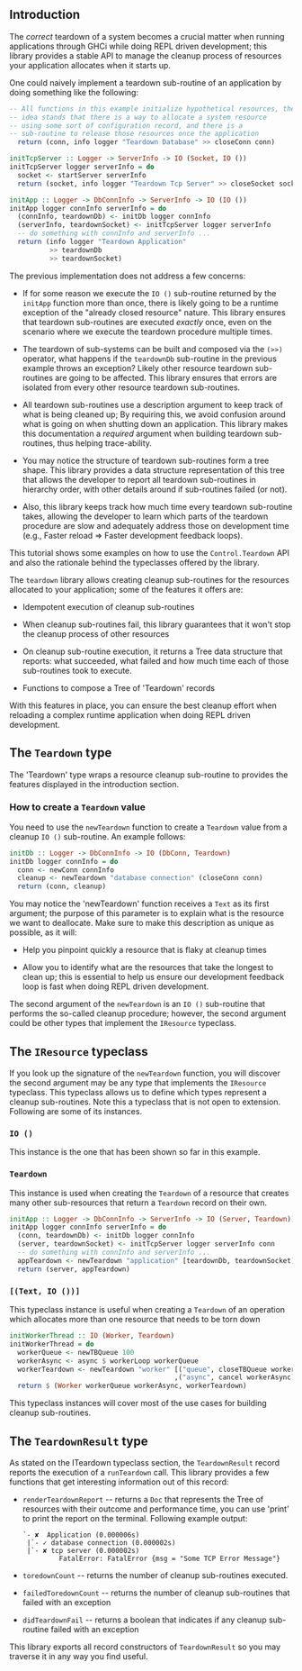 ## Introduction

The _correct_ teardown of a system becomes a crucial matter when running
applications through GHCi while doing REPL driven development; this library
provides a stable API to manage the cleanup process of resources your
application allocates when it starts up.

One could naively implement a teardown sub-routine of an application by doing
something like the following:

```haskell
-- All functions in this example initialize hypothetical resources, the
-- idea stands that there is a way to allocate a system resource
-- using some sort of configuration record, and there is a
-- sub-routine to release those resources once the application
  return (conn, info logger "Teardown Database" >> closeConn conn)

initTcpServer :: Logger -> ServerInfo -> IO (Socket, IO ())
initTcpServer logger serverInfo = do
  socket <- startServer serverInfo
  return (socket, info logger "Teardown Tcp Server" >> closeSocket socket)

initApp :: Logger -> DbConnInfo -> ServerInfo -> IO (IO ())
initApp logger connInfo serverInfo = do
  (connInfo, teardownDb) <- initDb logger connInfo
  (serverInfo, teardownSocket) <- initTcpServer logger serverInfo
  -- do something with connInfo and serverInfo ...
  return (info logger "Teardown Application"
          >> teardownDb
          >> teardownSocket)
```

The previous implementation does not address a few concerns:

  * If for some reason we execute the `IO ()` sub-routine returned by the
    `initApp` function more than once, there is likely going to be a runtime
    exception of the "already closed resource" nature. This library ensures that
    teardown sub-routines are executed _exactly_ once, even on the scenario
    where we execute the teardown procedure multiple times.

  * The teardown of sub-systems can be built and composed via the `(>>)`
    operator, what happens if the `teardownDb` sub-routine in the previous
    example throws an exception? Likely other resource teardown sub-routines
    are going to be affected. This library ensures that errors are isolated
    from every other resource teardown sub-routines.

  * All teardown sub-routines use a description argument to keep track of what
    is being cleaned up; By requiring this, we avoid confusion around what is
    going on when shutting down an application. This library makes this
    documentation a _required_ argument when building teardown sub-routines,
    thus helping trace-ability.

  * You may notice the structure of teardown sub-routines form a tree shape.
    This library provides a data structure representation of this tree that
    allows the developer to report all teardown sub-routines in hierarchy order,
    with other details around if sub-routines failed (or not).

  * Also, this library keeps track how much time every teardown sub-routine
    takes, allowing the developer to learn which parts of the teardown procedure
    are slow and adequately address those on development time (e.g., Faster
    reload => Faster development feedback loops).

This tutorial shows some examples on how to use the `Control.Teardown` API and
also the rationale behind the typeclasses offered by the library.

The `teardown` library allows creating cleanup sub-routines for the resources
allocated to your application; some of the features it offers are:

  * Idempotent execution of cleanup sub-routines

  * When cleanup sub-routines fail, this library guarantees that it won't stop
    the cleanup process of other resources

  * On cleanup sub-routine execution, it returns a Tree data structure that
    reports: what succeeded, what failed and how much time each of those
    sub-routines took to execute.

  * Functions to compose a Tree of 'Teardown' records

With this features in place, you can ensure the best cleanup effort when
reloading a complex runtime application when doing REPL driven development.

## The `Teardown` type

The 'Teardown' type wraps a resource cleanup sub-routine to provides the
features displayed in the introduction section.

### How to create a `Teardown` value

You need to use the `newTeardown` function to create a `Teardown` value
from a cleanup `IO ()` sub-routine. An example follows:

```haskell
initDb :: Logger -> DbConnInfo -> IO (DbConn, Teardown)
initDb logger connInfo = do
  conn <- newConn connInfo
  cleanup <- newTeardown "database connection" (closeConn conn)
  return (conn, cleanup)
```

You may notice the 'newTeardown' function receives a `Text` as its first
argument; the purpose of this parameter is to explain what is the resource we
want to deallocate. Make sure to make this description as unique as possible, as
it will:

* Help you pinpoint quickly a resource that is flaky at cleanup times

* Allow you to identify what are the resources that take the longest to clean
  up; this is essential to help us ensure our development feedback loop is fast
  when doing REPL driven development.


The second argument of the `newTeardown` is an `IO ()` sub-routine that performs
the so-called cleanup procedure; however, the second argument could be other
types that implement the `IResource` typeclass.


## The `IResource` typeclass

If you look up the signature of the `newTeardown` function, you will discover
the second argument may be any type that implements the `IResource` typeclass.
This typeclass allows us to define which types represent a cleanup sub-routines.
Note this a typeclass that is not open to extension. Following are some of its
instances.

### `IO ()`

This instance is the one that has been shown so far in this example.

### `Teardown`

This instance is used when creating the `Teardown` of a resource that creates
many other sub-resources that return a `Teardown` record on their own.

```haskell
initApp :: Logger -> DbConnInfo -> ServerInfo -> IO (Server, Teardown))
initApp logger connInfo serverInfo = do
  (conn, teardownDb) <- initDb logger connInfo
  (server, teardownSocket) <- initTcpServer logger serverInfo conn
  -- do something with connInfo and serverInfo ...
  appTeardown <- newTeardown "application" [teardownDb, teardownSocket]
  return (server, appTeardown)
```

### `[(Text, IO ())]`

This typeclass instance is useful when creating a `Teardown` of an operation
which allocates more than one resource that needs to be torn down

```haskell
initWorkerThread :: IO (Worker, Teardown)
initWorkerThread = do
  workerQueue <- newTBQueue 100
  workerAsync <- async $ workerLoop workerQueue
  workerTeardown <- newTeardown "worker" [("queue", closeTBQueue workerQueue)
                                         ,("async", cancel workerAsync)]
  return $ (Worker workerQueue workerAsync, workerTeardown)
```

This typeclass instances will cover most of the use cases for building cleanup sub-routines.

## The `TeardownResult` type

As stated on the ITeardown typeclass section, the `TeardownResult` record
reports the execution of a `runTeardown` call. This library provides a few
functions that get interesting information out of this record:

  * `renderTeardownReport` -- returns a `Doc` that represents the Tree of
    resources with their outcome and performance time, you can use 'print' to
    print the report on the terminal. Following example output:

    ```
    `- ✘  Application (0.000006s)
     |`- ✓ database connection (0.000002s)
     |`- ✘ tcp server (0.000002s)
             FatalError: FatalError {msg = "Some TCP Error Message"}
    ```

  * `toredownCount` -- returns the number of cleanup sub-routines executed.

  * `failedToredownCount` -- returns the number of cleanup sub-routines that
    failed with an exception

  * `didTeardownFail` -- returns a boolean that indicates if any cleanup
    sub-routine failed with an exception

This library exports all record constructors of `TeardownResult` so you may
traverse it in any way you find useful.
